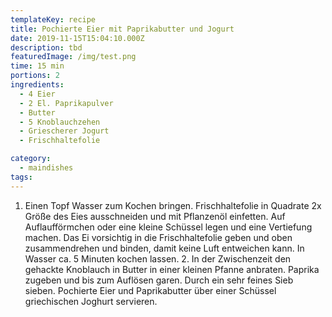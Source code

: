 ```yaml
---
templateKey: recipe
title: Pochierte Eier mit Paprikabutter und Jogurt
date: 2019-11-15T15:04:10.000Z
description: tbd
featuredImage: /img/test.png
time: 15 min
portions: 2
ingredients:
  - 4 Eier
  - 2 El. Paprikapulver
  - Butter
  - 5 Knoblauchzehen
  - Griescherer Jogurt
  - Frischhaltefolie

category:
  - maindishes
tags:
---
```


1. Einen Topf Wasser zum Kochen bringen. Frischhaltefolie in Quadrate 2x Größe des Eies ausschneiden und mit Pflanzenöl einfetten. Auf Auflaufförmchen oder eine kleine Schüssel legen und eine Vertiefung machen. Das Ei vorsichtig in die Frischhaltefolie geben und oben zusammendrehen und binden, damit keine Luft entweichen kann. In Wasser ca. 5 Minuten kochen lassen. 2. In der Zwischenzeit den gehackte Knoblauch in Butter in einer kleinen Pfanne anbraten. Paprika zugeben und bis zum Auflösen garen. Durch ein sehr feines Sieb sieben. Pochierte Eier und Paprikabutter über einer Schüssel griechischen Joghurt servieren.
